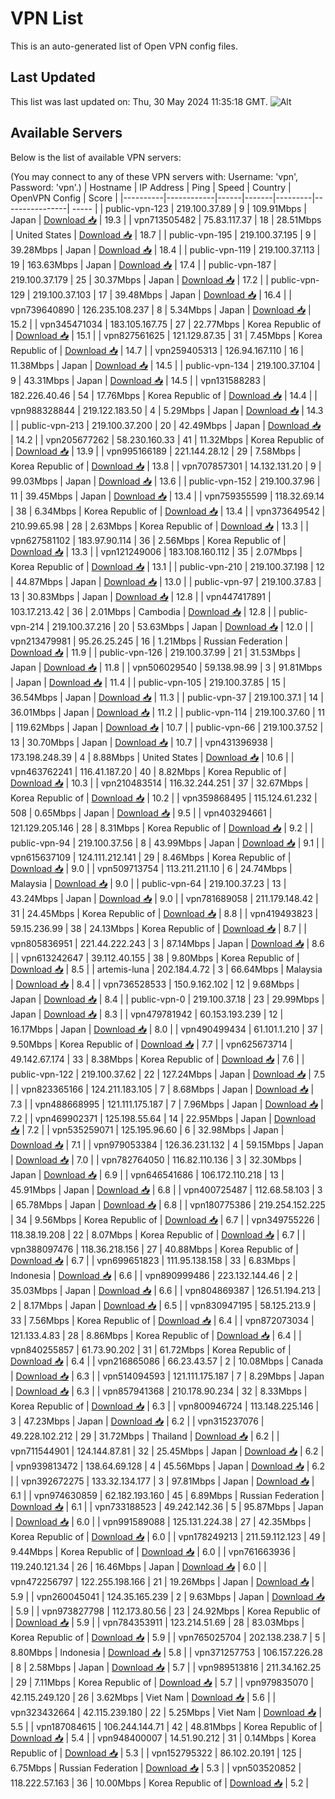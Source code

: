 # VPN List

This is an auto-generated list of Open VPN config files.

## Last Updated

This list was last updated on: Thu, 30 May 2024 11:35:18 GMT.
![Alt](https://repobeats.axiom.co/api/embed/186b98318ef1479477931607c1ad7d823f12451f.svg "Repobeats analytics image")

## Available Servers

Below is the list of available VPN servers:

(You may connect to any of these VPN servers with: Username: 'vpn', Password: 'vpn'.)
| Hostname | IP Address | Ping | Speed | Country | OpenVPN Config | Score |
|----------|------------|------|-------|---------|----------------| ----- |
| public-vpn-123 | 219.100.37.89 | 9 | 109.91Mbps | Japan | [Download 📥](./configs/server_0_JP.ovpn) | 19.3 |
| vpn713505482 | 75.83.117.37 | 18 | 28.51Mbps | United States | [Download 📥](./configs/server_1_US.ovpn) | 18.7 |
| public-vpn-195 | 219.100.37.195 | 9 | 39.28Mbps | Japan | [Download 📥](./configs/server_2_JP.ovpn) | 18.4 |
| public-vpn-119 | 219.100.37.113 | 19 | 163.63Mbps | Japan | [Download 📥](./configs/server_3_JP.ovpn) | 17.4 |
| public-vpn-187 | 219.100.37.179 | 25 | 30.37Mbps | Japan | [Download 📥](./configs/server_4_JP.ovpn) | 17.2 |
| public-vpn-129 | 219.100.37.103 | 17 | 39.48Mbps | Japan | [Download 📥](./configs/server_5_JP.ovpn) | 16.4 |
| vpn739640890 | 126.235.108.237 | 8 | 5.34Mbps | Japan | [Download 📥](./configs/server_6_JP.ovpn) | 15.2 |
| vpn345471034 | 183.105.167.75 | 27 | 22.77Mbps | Korea Republic of | [Download 📥](./configs/server_7_KR.ovpn) | 15.1 |
| vpn827561625 | 121.129.87.35 | 31 | 7.45Mbps | Korea Republic of | [Download 📥](./configs/server_8_KR.ovpn) | 14.7 |
| vpn259405313 | 126.94.167.110 | 16 | 11.38Mbps | Japan | [Download 📥](./configs/server_9_JP.ovpn) | 14.5 |
| public-vpn-134 | 219.100.37.104 | 9 | 43.31Mbps | Japan | [Download 📥](./configs/server_10_JP.ovpn) | 14.5 |
| vpn131588283 | 182.226.40.46 | 54 | 17.76Mbps | Korea Republic of | [Download 📥](./configs/server_11_KR.ovpn) | 14.4 |
| vpn988328844 | 219.122.183.50 | 4 | 5.29Mbps | Japan | [Download 📥](./configs/server_12_JP.ovpn) | 14.3 |
| public-vpn-213 | 219.100.37.200 | 20 | 42.49Mbps | Japan | [Download 📥](./configs/server_13_JP.ovpn) | 14.2 |
| vpn205677262 | 58.230.160.33 | 41 | 11.32Mbps | Korea Republic of | [Download 📥](./configs/server_14_KR.ovpn) | 13.9 |
| vpn995166189 | 221.144.28.12 | 29 | 7.58Mbps | Korea Republic of | [Download 📥](./configs/server_15_KR.ovpn) | 13.8 |
| vpn707857301 | 14.132.131.20 | 9 | 99.03Mbps | Japan | [Download 📥](./configs/server_16_JP.ovpn) | 13.6 |
| public-vpn-152 | 219.100.37.96 | 11 | 39.45Mbps | Japan | [Download 📥](./configs/server_17_JP.ovpn) | 13.4 |
| vpn759355599 | 118.32.69.14 | 38 | 6.34Mbps | Korea Republic of | [Download 📥](./configs/server_18_KR.ovpn) | 13.4 |
| vpn373649542 | 210.99.65.98 | 28 | 2.63Mbps | Korea Republic of | [Download 📥](./configs/server_19_KR.ovpn) | 13.3 |
| vpn627581102 | 183.97.90.114 | 36 | 2.56Mbps | Korea Republic of | [Download 📥](./configs/server_20_KR.ovpn) | 13.3 |
| vpn121249006 | 183.108.160.112 | 35 | 2.07Mbps | Korea Republic of | [Download 📥](./configs/server_21_KR.ovpn) | 13.1 |
| public-vpn-210 | 219.100.37.198 | 12 | 44.87Mbps | Japan | [Download 📥](./configs/server_22_JP.ovpn) | 13.0 |
| public-vpn-97 | 219.100.37.83 | 13 | 30.83Mbps | Japan | [Download 📥](./configs/server_23_JP.ovpn) | 12.8 |
| vpn447417891 | 103.17.213.42 | 36 | 2.01Mbps | Cambodia | [Download 📥](./configs/server_24_KH.ovpn) | 12.8 |
| public-vpn-214 | 219.100.37.216 | 20 | 53.63Mbps | Japan | [Download 📥](./configs/server_25_JP.ovpn) | 12.0 |
| vpn213479981 | 95.26.25.245 | 16 | 1.21Mbps | Russian Federation | [Download 📥](./configs/server_26_RU.ovpn) | 11.9 |
| public-vpn-126 | 219.100.37.99 | 21 | 31.53Mbps | Japan | [Download 📥](./configs/server_27_JP.ovpn) | 11.8 |
| vpn506029540 | 59.138.98.99 | 3 | 91.81Mbps | Japan | [Download 📥](./configs/server_28_JP.ovpn) | 11.4 |
| public-vpn-105 | 219.100.37.85 | 15 | 36.54Mbps | Japan | [Download 📥](./configs/server_29_JP.ovpn) | 11.3 |
| public-vpn-37 | 219.100.37.1 | 14 | 36.01Mbps | Japan | [Download 📥](./configs/server_30_JP.ovpn) | 11.2 |
| public-vpn-114 | 219.100.37.60 | 11 | 119.62Mbps | Japan | [Download 📥](./configs/server_31_JP.ovpn) | 10.7 |
| public-vpn-66 | 219.100.37.52 | 13 | 30.70Mbps | Japan | [Download 📥](./configs/server_32_JP.ovpn) | 10.7 |
| vpn431396938 | 173.198.248.39 | 4 | 8.88Mbps | United States | [Download 📥](./configs/server_33_US.ovpn) | 10.6 |
| vpn463762241 | 116.41.187.20 | 40 | 8.82Mbps | Korea Republic of | [Download 📥](./configs/server_34_KR.ovpn) | 10.3 |
| vpn210483514 | 116.32.244.251 | 37 | 32.67Mbps | Korea Republic of | [Download 📥](./configs/server_35_KR.ovpn) | 10.2 |
| vpn359868495 | 115.124.61.232 | 508 | 0.65Mbps | Japan | [Download 📥](./configs/server_36_JP.ovpn) | 9.5 |
| vpn403294661 | 121.129.205.146 | 28 | 8.31Mbps | Korea Republic of | [Download 📥](./configs/server_37_KR.ovpn) | 9.2 |
| public-vpn-94 | 219.100.37.56 | 8 | 43.99Mbps | Japan | [Download 📥](./configs/server_38_JP.ovpn) | 9.1 |
| vpn615637109 | 124.111.212.141 | 29 | 8.46Mbps | Korea Republic of | [Download 📥](./configs/server_39_KR.ovpn) | 9.0 |
| vpn509713754 | 113.211.211.10 | 6 | 24.74Mbps | Malaysia | [Download 📥](./configs/server_40_MY.ovpn) | 9.0 |
| public-vpn-64 | 219.100.37.23 | 13 | 43.24Mbps | Japan | [Download 📥](./configs/server_41_JP.ovpn) | 9.0 |
| vpn781689058 | 211.179.148.42 | 31 | 24.45Mbps | Korea Republic of | [Download 📥](./configs/server_42_KR.ovpn) | 8.8 |
| vpn419493823 | 59.15.236.99 | 38 | 24.13Mbps | Korea Republic of | [Download 📥](./configs/server_43_KR.ovpn) | 8.7 |
| vpn805836951 | 221.44.222.243 | 3 | 87.14Mbps | Japan | [Download 📥](./configs/server_44_JP.ovpn) | 8.6 |
| vpn613242647 | 39.112.40.155 | 38 | 9.80Mbps | Korea Republic of | [Download 📥](./configs/server_45_KR.ovpn) | 8.5 |
| artemis-luna | 202.184.4.72 | 3 | 66.64Mbps | Malaysia | [Download 📥](./configs/server_46_MY.ovpn) | 8.4 |
| vpn736528533 | 150.9.162.102 | 12 | 9.68Mbps | Japan | [Download 📥](./configs/server_47_JP.ovpn) | 8.4 |
| public-vpn-0 | 219.100.37.18 | 23 | 29.99Mbps | Japan | [Download 📥](./configs/server_48_JP.ovpn) | 8.3 |
| vpn479781942 | 60.153.193.239 | 12 | 16.17Mbps | Japan | [Download 📥](./configs/server_49_JP.ovpn) | 8.0 |
| vpn490499434 | 61.101.1.210 | 37 | 9.50Mbps | Korea Republic of | [Download 📥](./configs/server_50_KR.ovpn) | 7.7 |
| vpn625673714 | 49.142.67.174 | 33 | 8.38Mbps | Korea Republic of | [Download 📥](./configs/server_51_KR.ovpn) | 7.6 |
| public-vpn-122 | 219.100.37.62 | 22 | 127.24Mbps | Japan | [Download 📥](./configs/server_52_JP.ovpn) | 7.5 |
| vpn823365166 | 124.211.183.105 | 7 | 8.68Mbps | Japan | [Download 📥](./configs/server_53_JP.ovpn) | 7.3 |
| vpn488668995 | 121.111.175.187 | 7 | 7.96Mbps | Japan | [Download 📥](./configs/server_54_JP.ovpn) | 7.2 |
| vpn469902371 | 125.198.55.64 | 14 | 22.95Mbps | Japan | [Download 📥](./configs/server_55_JP.ovpn) | 7.2 |
| vpn535259071 | 125.195.96.60 | 6 | 32.98Mbps | Japan | [Download 📥](./configs/server_56_JP.ovpn) | 7.1 |
| vpn979053384 | 126.36.231.132 | 4 | 59.15Mbps | Japan | [Download 📥](./configs/server_57_JP.ovpn) | 7.0 |
| vpn782764050 | 116.82.110.136 | 3 | 32.30Mbps | Japan | [Download 📥](./configs/server_58_JP.ovpn) | 6.9 |
| vpn646541686 | 106.172.110.218 | 13 | 45.91Mbps | Japan | [Download 📥](./configs/server_59_JP.ovpn) | 6.8 |
| vpn400725487 | 112.68.58.103 | 3 | 65.78Mbps | Japan | [Download 📥](./configs/server_60_JP.ovpn) | 6.8 |
| vpn180775386 | 219.254.152.225 | 34 | 9.56Mbps | Korea Republic of | [Download 📥](./configs/server_61_KR.ovpn) | 6.7 |
| vpn349755226 | 118.38.19.208 | 22 | 8.07Mbps | Korea Republic of | [Download 📥](./configs/server_62_KR.ovpn) | 6.7 |
| vpn388097476 | 118.36.218.156 | 27 | 40.88Mbps | Korea Republic of | [Download 📥](./configs/server_63_KR.ovpn) | 6.7 |
| vpn699651823 | 111.95.138.158 | 33 | 6.83Mbps | Indonesia | [Download 📥](./configs/server_64_ID.ovpn) | 6.6 |
| vpn890999486 | 223.132.144.46 | 2 | 35.03Mbps | Japan | [Download 📥](./configs/server_65_JP.ovpn) | 6.6 |
| vpn804869387 | 126.51.194.213 | 2 | 8.17Mbps | Japan | [Download 📥](./configs/server_66_JP.ovpn) | 6.5 |
| vpn830947195 | 58.125.213.9 | 33 | 7.56Mbps | Korea Republic of | [Download 📥](./configs/server_67_KR.ovpn) | 6.4 |
| vpn872073034 | 121.133.4.83 | 28 | 8.86Mbps | Korea Republic of | [Download 📥](./configs/server_68_KR.ovpn) | 6.4 |
| vpn840255857 | 61.73.90.202 | 31 | 61.72Mbps | Korea Republic of | [Download 📥](./configs/server_69_KR.ovpn) | 6.4 |
| vpn216865086 | 66.23.43.57 | 2 | 10.08Mbps | Canada | [Download 📥](./configs/server_70_CA.ovpn) | 6.3 |
| vpn514094593 | 121.111.175.187 | 7 | 8.29Mbps | Japan | [Download 📥](./configs/server_71_JP.ovpn) | 6.3 |
| vpn857941368 | 210.178.90.234 | 32 | 8.33Mbps | Korea Republic of | [Download 📥](./configs/server_72_KR.ovpn) | 6.3 |
| vpn800946724 | 113.148.225.146 | 3 | 47.23Mbps | Japan | [Download 📥](./configs/server_73_JP.ovpn) | 6.2 |
| vpn315237076 | 49.228.102.212 | 29 | 31.72Mbps | Thailand | [Download 📥](./configs/server_74_TH.ovpn) | 6.2 |
| vpn711544901 | 124.144.87.81 | 32 | 25.45Mbps | Japan | [Download 📥](./configs/server_75_JP.ovpn) | 6.2 |
| vpn939813472 | 138.64.69.128 | 4 | 45.56Mbps | Japan | [Download 📥](./configs/server_76_JP.ovpn) | 6.2 |
| vpn392672275 | 133.32.134.177 | 3 | 97.81Mbps | Japan | [Download 📥](./configs/server_77_JP.ovpn) | 6.1 |
| vpn974630859 | 62.182.193.160 | 45 | 6.89Mbps | Russian Federation | [Download 📥](./configs/server_78_RU.ovpn) | 6.1 |
| vpn733188523 | 49.242.142.36 | 5 | 95.87Mbps | Japan | [Download 📥](./configs/server_79_JP.ovpn) | 6.0 |
| vpn991589088 | 125.131.224.38 | 27 | 42.35Mbps | Korea Republic of | [Download 📥](./configs/server_80_KR.ovpn) | 6.0 |
| vpn178249213 | 211.59.112.123 | 49 | 9.44Mbps | Korea Republic of | [Download 📥](./configs/server_81_KR.ovpn) | 6.0 |
| vpn761663936 | 119.240.121.34 | 26 | 16.46Mbps | Japan | [Download 📥](./configs/server_82_JP.ovpn) | 6.0 |
| vpn472256797 | 122.255.198.166 | 21 | 19.26Mbps | Japan | [Download 📥](./configs/server_83_JP.ovpn) | 5.9 |
| vpn260045041 | 124.35.165.239 | 2 | 9.63Mbps | Japan | [Download 📥](./configs/server_84_JP.ovpn) | 5.9 |
| vpn973827798 | 112.173.80.56 | 23 | 24.92Mbps | Korea Republic of | [Download 📥](./configs/server_85_KR.ovpn) | 5.9 |
| vpn784353911 | 123.214.51.69 | 28 | 83.03Mbps | Korea Republic of | [Download 📥](./configs/server_86_KR.ovpn) | 5.9 |
| vpn765025704 | 202.138.238.7 | 5 | 8.80Mbps | Indonesia | [Download 📥](./configs/server_87_ID.ovpn) | 5.8 |
| vpn371257753 | 106.157.226.28 | 8 | 2.58Mbps | Japan | [Download 📥](./configs/server_88_JP.ovpn) | 5.7 |
| vpn989513816 | 211.34.162.25 | 29 | 7.11Mbps | Korea Republic of | [Download 📥](./configs/server_89_KR.ovpn) | 5.7 |
| vpn979835070 | 42.115.249.120 | 26 | 3.62Mbps | Viet Nam | [Download 📥](./configs/server_90_VN.ovpn) | 5.6 |
| vpn323432664 | 42.115.239.180 | 22 | 5.25Mbps | Viet Nam | [Download 📥](./configs/server_91_VN.ovpn) | 5.5 |
| vpn187084615 | 106.244.144.71 | 42 | 48.81Mbps | Korea Republic of | [Download 📥](./configs/server_92_KR.ovpn) | 5.4 |
| vpn948400007 | 14.51.90.212 | 31 | 0.14Mbps | Korea Republic of | [Download 📥](./configs/server_93_KR.ovpn) | 5.3 |
| vpn152795322 | 86.102.20.191 | 125 | 6.75Mbps | Russian Federation | [Download 📥](./configs/server_94_RU.ovpn) | 5.3 |
| vpn503520852 | 118.222.57.163 | 36 | 10.00Mbps | Korea Republic of | [Download 📥](./configs/server_95_KR.ovpn) | 5.2 |
